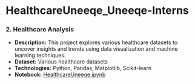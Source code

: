 # HealthcareUneeqe_Uneeqe-Interns
### 2. Healthcare Analysis
- **Description:** This project explores various healthcare datasets to uncover insights and trends using data visualization and machine learning techniques.
- **Dataset:** Various healthcare datasets
- **Technologies:** Python, Pandas, Matplotlib, Scikit-learn
- **Notebook:** [HealthcareUneeqe.ipynb](HealthcareUneeqe.ipynb)
